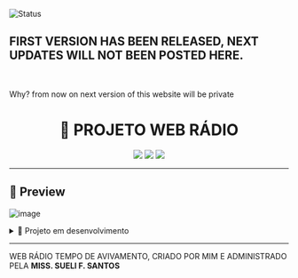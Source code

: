 ![Status](https://img.shields.io/badge/STATUS-FIRST%20VERSION%20RELEASED-RED?style=for-the-badge)
</br>
## FIRST VERSION HAS BEEN RELEASED, NEXT UPDATES WILL NOT BEEN POSTED HERE.
</br>
<p>Why? from now on next version of this website will be private<p>
<h1 align="center">🚀 PROJETO WEB RÁDIO </h1>

<p align="center">
  <img src="https://img.shields.io/badge/HTML-5-orange?style=for-the-badge" />
  <img src="https://img.shields.io/badge/CSS-3-blue?style=for-the-badge" />
  <img src="https://img.shields.io/badge/JavaScript-ES6-yellow?style=for-the-badge" />
</p>

---

## 📸 Preview
![image](https://github.com/user-attachments/assets/2a665b6f-9d92-438e-87aa-ab53861e6cd5)



<details>

  <summary>🚧 Projeto em desenvolvimento</summary>
  <p>O site ainda está sendo desenvolvido. Algumas seções podem estar incompletas ou com bugs. feedbacks são bem-vindos!</p>
</details>


---

<p>WEB RÁDIO TEMPO DE AVIVAMENTO, CRIADO POR MIM E ADMINISTRADO PELA <b>MISS. SUELI F. SANTOS</b></p>

<!-- ## 📂 Estrutura do Projeto

```bash
📁 meu-projeto/
├── index.html
├── style.css
└── script.js -->

